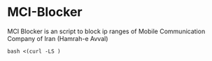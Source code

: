 # MCI-Blocker
MCI Blocker is an script to block ip ranges of Mobile Communication Company of Iran (Hamrah-e Avval)
```
bash <(curl -LS )
```
